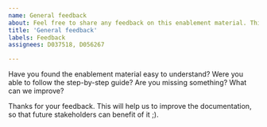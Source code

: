 ```yaml
---
name: General feedback
about: Feel free to share any feedback on this enablement material. This will help to us to improve it in the future.
title: 'General feedback'
labels: Feedback
assignees: D037518, D056267

---
```


Have you found the enablement material easy to understand?
Were you able to follow the step-by-step guide?
Are you missing something?
What can we improve?

Thanks for your feedback. This will help us to improve the documentation, so that future stakeholders can benefit of it ;).
